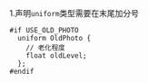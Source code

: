 1.声明`uniform`类型需要在末尾加分号<br>
```
#if USE_OLD_PHOTO
  uniform OldPhoto {
    // 老化程度
    float oldLevel;
  };
#endif
```
